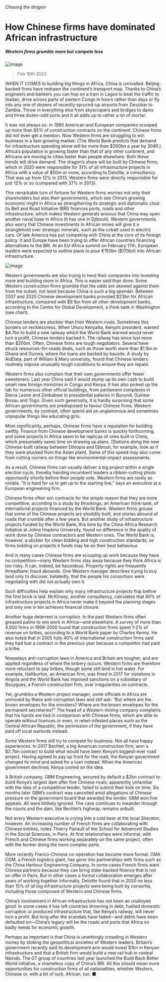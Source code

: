 ###### Chasing the dragon
# How Chinese firms have dominated African infrastructure 
##### Western firms grumble more but compete less 
![image](images/20220219_map001.jpg) 
> Feb 19th 2022 
WHEN IT COMES to building big things in Africa, China is unrivalled. Beijing-backed firms have redrawn the continent’s transport map. Thanks to China’s engineers and bankers you can hop on a train in Lagos to beat the traffic to Ibadan, drive across parts of eastern Congo in hours rather than days or fly into any one of dozens of recently spruced-up airports from Zanzibar to Zambia. Throw in everything else from skyscrapers and bridges to dams and three dozen-odd ports and it all adds up to rather a lot of mortar.
It was not always so. In 1990 American and European companies scooped up more than 85% of construction contracts on the continent. Chinese firms did not even get a mention. Now Western firms are struggling to win business in a fast-growing market. (The World Bank predicts that demand for infrastructure spending alone will be more than $300bn a year by 2040.) Africa’s population is growing faster than that of any other continent, and Africans are moving to cities faster than people elsewhere. Both these trends will drive demand. The dragon’s share will be built by Chinese firms, which in 2020 were responsible for 31% of all infrastructure projects in Africa with a value of $50m or more, according to Deloitte, a consultancy. That was up from 12% in 2013. Western firms were directly responsible for just 12% or so (compared with 37% in 2013).

This remarkable turn of fortune for Western firms worries not only their shareholders but also their governments, which see China’s growing economic might in Africa as strengthening its strategic and diplomatic clout. Its Belt and Road Initiative (BRI) finances ports, roads and other infrastructure, which makes Western generals anxious that China may open another naval base in Africa (it has one in Djibouti). Western governments also worry that Chinese investments in African mines will give it a stranglehold over strategic minerals, such as the cobalt used in electric cars. Of late America has put competing with China at the core of its foreign policy. It and Europe have been trying to offer African countries financing alternatives to the BRI. At an EU-Africa summit on February 17th, European leaders were expected to outline plans to pour €150bn ($170bn) into African infrastructure.
![image](images/20220219_mac296.png) 

Western governments are also trying to herd their companies into investing more and building more in Africa. This is easier said than done. Some Western construction firms grumble that the odds are skewed against them from the outset, not least because China is such a big spender. Between 2007 and 2020 Chinese development banks provided $23bn for African infrastructure, compared with $9.1bn from all other development banks, according to the Centre for Global Development, a think-tank in Washington (see chart).
Chinese lenders are pluckier than their Western rivals. Sometimes this borders on recklessness. When Uhuru Kenyatta, Kenya’s president, wanted $4.7bn to build a new railway which the World Bank warned would never turn a profit, Chinese lenders backed it. The railway has since lost more than $200m. Often, Chinese firms are tough negotiators. Several have struck resources-for-roads deals, such as those worth more than $1.1bn in Ghana and Guinea, where the loans are backed by bauxite. A study by AidData, part of William &amp; Mary university, found that Chinese lenders routinely impose unusually tough conditions to ensure they are repaid.
Western firms also complain that their own governments offer fewer sweeteners. Last year China said it would stump up its own cash to build smart new foreign ministries in Congo and Kenya. It has also picked up the tab for numerous other official buildings, from parliament complexes in Sierra Leone and Zimbabwe to presidential palaces in Burundi, Guinea-Bissau and Togo. Given such generosity, it is hardly surprising that some African governments are predisposed to favour Chinese firms. Western governments, by contrast, often spend aid on unglamorous and sometimes unpopular things like educating girls.
Most significantly, perhaps, Chinese firms have a reputation for building swiftly. Finance from Chinese development banks is quickly forthcoming, and some projects in Africa seem to be replicas of ones built in China, which presumably saves time on drawing up plans. (Stations along the new Chinese-built railway between Ethiopia and Djibouti, for example, look as if they were plucked from the Asian plain). Some of this speed may also come from cutting corners on things like environmental-impact assessments.
As a result, Chinese firms can usually deliver a big project within a single election cycle, thereby handing incumbent leaders a ribbon-cutting photo opportunity shortly before their people vote. Western firms are rarely as nimble. “It is hard for us to get up to the starting line,” says an executive at a European engineering firm.
Chinese firms often win contracts for the simple reason that they are more competitive, according to a study by Brookings, an American think-tank, of international projects financed by the World Bank. Western firms grouse that some of the Chinese projects are shoddily built, and stories abound of roads that crumble after a few years. But another study of infrastructure projects funded by the World Bank, this time by the China-Africa Research Initiative at Johns Hopkins University, found no difference in the quality of work done by Chinese contractors and Western ones. The World Bank is, however, a stickler for clean bidding and high construction standards, so firms bidding on projects it funds may be on their best behaviour.
And in many cases Chinese firms are scooping up work because they have no competition—many Western firms stay away because they think Africa is too risky. It can, indeed, be hazardous. Property rights are frequently threadbare; fraud abounds. One Western manager describes trying to buy land only to discover, belatedly, that the people his consortium were negotiating with did not actually own it.
Such difficulties help explain why many infrastructure projects flop before the first brick is laid. McKinsey, another consultancy, calculates that 80% of infrastructure projects in Africa never make it beyond the planning stages and only one in ten achieves financial closure.
Another huge deterrent is corruption. In the past Western firms often greased palms to win work in Africa—and elsewhere. A survey of more than 4,000 firms in 1999-2000 found that construction firms spent 1-2% of revenue on bribes, according to a World Bank paper by Charles Kenny. He also noted that in 2005 fully 40% of international construction firms said they had lost a contract in the previous year because a competitor had paid a bribe.
Nowadays anti-corruption laws in America and Britain are tougher, and are applied regardless of where the bribery occurs. Western firms are therefore more reluctant to pay bribes, though some still land in hot water. For example, Halliburton, an American firm, was fined in 2017 for violations in Angola and the World Bank has imposed sanctions on a subsidiary of Bouygues, a French construction firm, over irregularities on contracts.
Yet, grumbles a Western project manager, some officials in Africa are unmoved by these anti-corruption laws and still ask: “But where are the brown envelopes for the ministers? Where are the brown envelopes for the permanent secretaries?” The head of a Western mining company complains that his hands are tied in comparison with Chinese firms, which are able to operate without licences or even, in rebel-infested places such as the Central African Republic, the permission of the government, if they have paid off local warlords instead.
Some Western firms still try to compete for business. Not all have happy experiences. In 2017 Bechtel, a big American construction firm, won a $2.7bn contract to build what would have been Kenya’s biggest-ever road project. Having agreed to pay up front for the road, the Kenyan government changed its mind and asked for a loan instead. When the American government declined, Kenya cooled on the idea.
A British company, GBM Engineering, secured by default a $2bn contract to build Kenya’s largest dam after five Chinese rivals, apparently unfamiliar with the idea of a competitive tender, failed to submit their bids on time. Six months later GBM’s contract was cancelled amid allegations of Chinese pressure on the government board that awarded the tender. GBM won five appeals. All were blithely ignored. The case continues to meander through the courts and the dam, like Bechtel’s highway, remains unbuilt.
Not every Western executive is crying into a cold beer at the local Sheraton, however. An increasing number of French firms are collaborating with Chinese entities, notes Thierry Pairault of the School for Advanced Studies in the Social Sciences, in Paris. At first relationships were informal, with French and Chinese firms working separately on the same project, often with the former doing the more complex parts.
More recently Franco-Chinese co-operation has become more formal. CMA CGM, a French logistics giant, has gone into partnerships with firms such as the China Harbour Engineering Company. In some cases French firms want Chinese partners because they can bring state-backed finance that is not on offer in Paris. But in other cases a formal collaboration emerges after years of working together informally. Deloitte found that in 2020 no less than 15% of all big infrastructure projects were being built by consortia, including those composed of Western and Chinese firms.
China’s involvement in African infrastructure has not been an unalloyed good. In some cases it has left countries drowning in debt, fuelled domestic corruption or produced infrastructure that, like Kenya’s railway, will never turn a profit. But long after the scandals have faded—and debts have been defaulted on—China’s legacy will be the roads and ports that Africa so badly needs for economic growth.
Perhaps as important is that China is unwittingly crowding in Western money by stoking the geopolitical anxieties of Western leaders. Britain’s government recently said its development arm would invest $1bn in Kenyan infrastructure and that a British firm would build a new rail hub in central Nairobi. The G7 group of countries last year launched the Build Back Better World initiative, a shameless copy of China’s BRI. All this should mean more opportunities for construction firms of all nationalities, whether Western, Chinese or, with a bit of luck, African, too. ■

